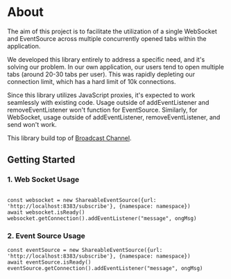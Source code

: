 About
===


The aim of this project is to facilitate the utilization of a single WebSocket and EventSource across multiple
concurrently opened tabs within the application.

We developed this library entirely to address a specific need, and it's solving our problem. In our own application, our
users tend to open multiple tabs (around 20-30 tabs per user). This was rapidly depleting our connection limit, which
has a hard limit of 10k connections.

Since this library utilizes JavaScript proxies, it's expected to work seamlessly with existing code. Usage outside of
addEventListener and removeEventListener won't function for EventSource. Similarly, for WebSocket, usage outside of
addEventListener, removeEventListener, and send won't work.

This library build top of [Broadcast Channel](https://github.com/pubkey/broadcast-channel).

## Getting Started

### 1. Web Socket Usage

```

const websocket = new ShareableEventSource({url: 'http://localhost:8383/subscribe'}, {namespace: namespace})
await websocket.isReady()
websocket.getConnection().addEventListener("message", ongMsg)

```

### 2. Event Source Usage

```
const eventSource = new ShareableEventSource({url: 'http://localhost:8383/subscribe'}, {namespace: namespace})
await eventSource.isReady()
eventSource.getConnection().addEventListener("message", ongMsg)
```
